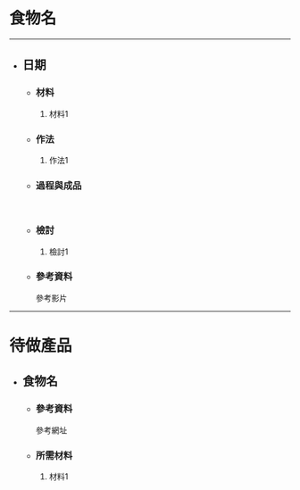 # 食物名
---

+ ## 日期
  + ### 材料
    1. 材料1
  
  + ### 作法
    1. 作法1
  
  + ### 過程與成品
    ![]()
    ![]()
    ![]()
  
  + ### 檢討
    1. 檢討1
  
  + ### 參考資料
    參考影片


---
# 待做產品

+ ## 食物名
  + ### 參考資料
    參考網址
  + ### 所需材料
    1. 材料1